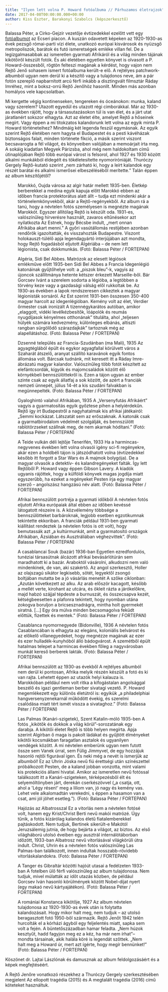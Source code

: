 ```yaml
---
title: "Ilyen lett volna P. Howard fotóalbuma // Párhuzamos életrajzok"
date: 2017-04-08T00:00:00.000+00:00
author: Kiss Eszter, Barakonyi Szabolcs (képszerkesztő)
---
```


Balassa Péter, a Cirko-Gejzír vezetője évtizedekkel ezelőtt vett egy [fotóalbumot](http://fortepan.hu/?tags=Balassa+P%C3%A9ter,+&x=10&y=10&view=query&lang=hu&q=) az Ecseri piacon. A kuszán odavetett képeken az 1920-1930-as évek pezsgő római-parti vízi élete, unatkozó európai kisvárosok és nyüzsgő metropoliszok, barátok és futó ismeretségek emléke villan fel. De a legizgalmasabbak az ismeretlen gyarmati Afrikáról és a világ minden tájának kikötőiről készült fotók. És aki életében egyetlen könyvet is olvasott a P. Howard-összesből, rögtön felteszi magának a kérdést, hogy vajon nem Rejtő Jenő sohasem ismert fotóalbuma került-e elő. A rejtélyes patchwork-albumból ugyan nem derül ki a készítő vagy a tulajdonos neve, ám a pár fotón szereplő napbarnított arcú férfi inkább a disztingvált filmsztár Ráday Imréhez, mint a boksz-orrú Rejtő Jenőhöz hasonlít. Minden más azonban homályos vele kapcsolatban.

Mi kergette végig kontinenseken, tengereken és óceánokon: munka, kaland vagy szerelem? Utazott egyedül és utazott régi cimborákkal. Már az 1930-as években rájött, hogy a társasutazásokon túl is van élet, és a járt utat járatlanért sokszor elhagyta. Azt az életet élte, amelyet Rejtő a hőseinek megírt. Vagy éppen a mi titokzatos kalandorunk lett volna az egyik minta P. Howard történeteihez? Mindmáig két legenda feszül egymásnak. Az egyik szerint Rejtő életében nem hagyta el Budapestet és a pesti kávéházak biztonságos falait, minden története fikció, a másik szerint viszont becsavarogta a fél világot, és könyveiben valójában a memoárjait írta meg. A sokáig kiadatlan Megyek Párizsba, ahol még nem haldokoltam című útinaplójában Rejtő több európai várost is felsorol, ahol 1927 és 1930 között alkalmi munkákból éldegélt és tökéletesítette nyomoriróniáját. Thuróczy Gergely Rejtő-kutató szerint „nem zárható ki, hogy a leírt kalandok egy részét barátai és alkalmi ismerősei elbeszéléséből merítette.” Talán éppen az album készítőjétől?

<figure>
<img src="/images/15913503_7e482ac737369b97f96d0900c50b66d6_wm.jpg" alt="" />
<figcaption>Marokkó, Oujda városa az algír határ mellett 1935-ben. Életkép berberekkel a medina egyik kapuja előtt Marokkó ebben az időben francia protektorátus alatt állt – tudja ezt mindenki akár a történelemkönyvekből, akár a Rejtő-regényekből. Az album rá a tanú, hogy a névtelen fotós személyesen is megnézte magának Marokkót. Egyszer állítólag Rejtő is készült oda. 1931-es, valószínűleg hírverésre használt, zavaros eltűnésekor azt nyilatkozta Az Estnek, hogy Bécsbe indult, „mert onnan Afrikába akart menni.” A győri vasútállomás restijében azonban rendőrök igazoltatták, és visszahozták Budapestre. Viszont holokauszt-túlélő apja legendagyártó interjújában azt mondta, hogy Rejtő fogadásból eljutott Algériába – de nem lett légionista, csak dokkmunkás. (Fotó: Balassa Péter / FORTEPAN)</figcaption>
</figure>

<figure>
<img src="/images/15913499_5b13a988ae97691142fb8543528343a7_wm.jpg" alt="" />
<figcaption>Algéria, Sidi Bel Abbes. Matrózok az elesett légiósok emlékműve előtt 1935-ben Sidi Bel Abbes a Francia Idegenlégió katonáinak gyűjtőhelye volt: a „piszok bleu”-k, vagyis az újoncok szállítmánya hetente kétszer érkezett Marseille-ből. Bár Gorcsev Ivánt a szerelem sodorta a légióba, a legtöbben a törvény keze vagy a gazdasági válság elől rukkoltak be. Az 1930-as években a lapok rendszeresen cikkeztek a magyar légionisták sorsáról. Az Est szerint 1931-ben összesen 350-400 magyar harcolt az idegenlégióban. Kemény volt az élet, Verdier őrmester csak ironizált A tizennégykarátos autóban, amikor „elaggott, vidéki levélkézbesítők, lóápolók és reumás nyugdíjasok kényelmes otthonának” titulálta, ahol „teljesen hülyék számára kedvezmény, különleges elbánás, altiszti rangban sürgölődő szárazdajkák” tartoznak még az alapellátáshoz. (Fotó: Balassa Péter / FORTEPAN)</figcaption>
</figure>

<figure>
<img src="/images/15913497_72491419621fdb808df97711a71bc5ea_wm.jpg" alt="" />
<figcaption>Dzsenné település az Francia-Szudánban (ma Mali), 1935 Az agyagtéglából épült és egykor agyagfallal körülvett város a Szaharát átszelő, aranyat szállító karavánok egyik fontos állomása volt. Bárcsak tudnánk, mit keresett itt a Ráday Imre-ábrázatú magyar kalandor. Valószínűleg több fotót készített az elefántcsordák, kígyók és majomcsaládok között élő környékbeli bennszülöttekről is. Ezen a tájon ugyan az ember szinte csak az egyik állatfaj a sok között, de azért a franciák nemzeti ünnepét, július 14-ét a kis szudáni falvakban is megünnepelték. (Fotó: Balassa Péter / FORTEPAN)</figcaption>
</figure>

<figure>
<img src="/images/15913495_21a2dde6fbe0fdd956ac6b5c7519e0dc_wm.jpg" alt="" />
<figcaption>Gyaloghintó valahol Afrikában, 1935 A „Versenyfutás Afrikáért” vagyis a gyarmatosítás egyik győztese pihen a helyiérdekűn. Rejtő így írt Budapestről a nagyhatalmak kis afrikai játékairól: „Semmi kockázat. Látszatát sem az erőszaknak. A katonák csak a gyarmatbirodalom védelmét szolgálják, és bennszülött rablótörzseket szállnak meg, de nem akarnak hódítani.” (Fotó: Balassa Péter / FORTEPAN)</figcaption>
</figure>

<figure>
<img src="/images/15913489_72ad0ba9c103a55cbf37ce7680b58c94_wm.jpg" alt="" />
<figcaption>A Teide vulkán déli lejtője Tenerifén, 1933 Ha a harmincas-negyvenes években lett volna olvasói igény sci-fi regényekre, akár ezen a holdbéli tájon is játszódhatott volna (évtizedekkel később itt forgott a Star Wars és A majmok bolygója). De a magyar olvasók a detektív- és kalandregényeket falták. Így lett Rejtőből P. Howard vagy éppen Gibson Lavery. A kiadók ugyanis rájöttek, hogy a külföldi könyvek magas jogdíja miatt egyszerűbb, ha ezeket a regényeket Pesten írja egy magyar szerző – angolszász hangzású név alatt. (Fotó: Balassa Péter / FORTEPAN)</figcaption>
</figure>

<figure>
<img src="/images/15913487_276dc2d1549b9e897a8876ae4ed34b4f_wm.jpg" alt="" />
<figcaption>Afrikai bennszülött portréja a gyarmati időkből A névtelen fotós eljutott Afrika európaiak által ebben az időben kevéssé látogatott részeire is. A közvélemény többsége a bennszülötteket barbároknak, legjobb esetben egzotikumnak tekintette ekkoriban. A franciák például 1931-ben gyarmati kiállítást rendeztek (a névtelen fotós is ott volt), hogy bemutassák azt „a kultúrmunkát, amit a gyarmatosító országok Afrikában, Ázsiában és Ausztráliában véghezvittek”. (Fotó: Balassa Péter / FORTEPAN)</figcaption>
</figure>

<figure>
<img src="/images/15913485_3d08267809068622b0d48737649e2a89_wm.jpg" alt="" />
<figcaption>A casablancai Souk (bazár) 1936-ban Egyetlen ezredfordulós, tunéziai társasútnak álcázott afrikai bevásárlótúrán sem maradhatott ki a bazár. Araboktól vásárolni, alkudozni nem való mindenkinek, de van, aki szakértő. Az angol szerkesztő, Holler az olajszagú sikátor legkisebb, sötét, legyektől zsongó boltjában mutatta be a jó vásárlás menetét A szőke ciklonban: „Azután következett az alku. Az arab először kacagott, később a mellét verte, kirohant az utcára, és ökleit rázta a járókelőkre, majd habzó szájjal tépdeste a burnuszát, és összecsapva kezét, kétségbeesetten a plafonra tekintett, hogy nyomban utána zokogva boruljon a bricsesznadrágra, mintha holt gyermekét siratná. […] Egy óra múlva minden becsomagolva feküdt előttük, fizettek és mentek.” (Fotó: Balassa Péter / FORTEPAN)</figcaption>
</figure>

<figure>
<img src="/images/15913473_9bb7d856a5083b0c4bd3cc33c7a7c7f2_wm.jpg" alt="" />
<figcaption>Casablanca nyomornegyede (Bidonville), 1936 A névtelen fotós Casablancában is elhagyta az elegáns, koloniális belvárost és az előkelő villanegyedeket, hogy megnézze magának az ezer és ezer hulladék-kunyhóból álló bádogvárost. A szemétből épült hatalmas telepet a harmincas években főleg a nagyvárosban munkát kereső berberek lakták. (Fotó: Balassa Péter / FORTEPAN)</figcaption>
</figure>

<figure>
<img src="/images/15913479_cde5786895881f3458794d0c01984e9d_wm.jpg" alt="" />
<figcaption>Afrikai bennszülött az 1930-as évekből A rejtélyes albumból nem derül ki pontosan, Afrika melyik részén készült a fotó és ki van rajta. Lehetett éppen az utazók helyi kalauza is. Marokkóban például nem volt ritka a kifogástalan angolsággal beszélő és igazi gentleman berber sivatagi vezető. P. Howard megemlékezett egy különös életútról is: egyikük „a philadelphiai hangversenyzenekarnál működött évekig, és szerelmi csalódása miatt tért ismét vissza a sivataghoz.” (Fotó: Balassa Péter / FORTEPAN)</figcaption>
</figure>

<figure>
<img src="/images/15913483_2a27437ba565a0fa85dcae57e76f97ae_wm.jpg" alt="" />
<figcaption>Las Palmas (Kanári-szigetek), Szent Katalin-móló 1935-ben A fotós „kikötők és dokkok a világ körül”-sorozatának egy darabja. A kikötői életet Rejtő is több helyen megírta. Apja szerint Algírban ő maga is pakolt ládákat és gyűjtött élményeket kikötői kocsmákban faragatlan asztalok és ugyanilyen vendégek között. A mi névtelen emberünk ugyan nem futott össze sem Vanek úrral, sem Fülig Jimmyvel, de egy hozzájuk hasonló rejtői figurával igen. És neki még a nevét is ismerjük az albumból! Ez az Uhrin Jóska nevű fiú érettségi után színészettel próbálkozott Pesten, de a kaland jobban vonzotta, mint valami kis protekciós állami hivatal. Amikor az ismeretlen nevű fotóssal találkozott itt a Kanári-szigeteken, térképezésből élt és selyemöltönyben járt, derekán cserkészövvel („a csatja, ott, ahol a 'Légy résen!' meg a liliom van, jó nagy és kemény vas. Lehet vele alkalomadtán verekedni, s éppen a hasamon van a csat, ami jól jöhet esetleg.”). (Fotó: Balassa Péter / FORTEPAN)</figcaption>
</figure>

<figure>
<img src="/images/15913469_b70c94be058ced93ecc0495601bf509c_wm.jpg" alt="" />
<figcaption>Hajózás az Albatrosszal Ez a vitorlás nem a névtelen fotósé volt, hanem egy Krist/Christ Berti nevű makói matrózé. Úgy tűnik, a fotós kizárólag kalandos életű fiatalemberekkel pajtáskodott. Nem tudjuk, Bertinek sikerült-e Makótól Jeruzsálemig jutnia, de hogy bejárta a világot, az biztos. Az első világháború utolsó éveiben egy ausztrál internálótáborban időzött, 1933-ban Albatrosz nevű vitorlásával világkörüli útra indult. Christ, Uhrin és a névtelen fotós valószínűleg Las Palmas-ban találkozott, innen indultak hosszabb-rövidebb vitorláskalandokra. (Fotó: Balassa Péter / FORTEPAN)</figcaption>
</figure>

<figure>
<img src="/images/15913465_18f4461fe64ffb593f509b50d6525e78_wm.jpg" alt="" />
<figcaption>A Tanger és Gibraltár közötti hajóút utasai a fedélzeten 1933-ban A fotelben ülő férfi valószínűleg az album tulajdonosa. Nem tudjuk, mivel múlatták az időt utazás közben, de például Gorcsev Iván hasonló körülmények között Nobel-díjat nyert (egy makaó nevű kártyajátékon). (Fotó: Balassa Péter / FORTEPAN)</figcaption>
</figure>

<figure>
<img src="/images/15913459_449f0f32e3e45275b7be1ae3a154bb15_wm.jpg" alt="" />
<figcaption>A romániai Konstanca kikötője, 1927 Az album névtelen tulajdonosa az 1920-1930-as évek után is folytatta kalandozásait. Hogy mikor halt meg, nem tudjuk – az utolsó beragasztott fotó 1950-ből származik. Rejtő Jenőt 1942 telén hurcolták el a kórházi ágyból egy feljelentés miatt, sapka sem volt a fején. A büntetőszázadban hamar feladta. „Nem húzok kesztyűt, hadd fagyjon meg ez a kéz, ha már nem írhat”– mondta társainak, akik halála köré is legendát szőttek. „Nem halt meg a Howard úr, mert azt ígérte, hogy megír bennünket!” (Fotó: Balassa Péter / FORTEPAN)</figcaption>
</figure>

Köszönet dr. Lajtai Lászlónak és damusznak az album feldolgozásáért és a képek megfejtéséért.

A Rejtő Jenőre vonatkozó részekhez a Thuróczy Gergely szerkesztésében megjelent Az ellopott tragédia (2015) és A megtalált tragédia (2016) című köteteket használtuk.

